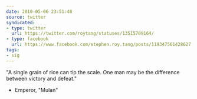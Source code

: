 ```yaml
---
date: 2010-05-06 23:51:48
source: twitter
syndicated:
- type: twitter
  url: https://twitter.com/roytang/statuses/13515709164/
- type: facebook
  url: https://www.facebook.com/stephen.roy.tang/posts/119347561428627
tags:
- sig
---
```


"A single grain of rice can tip the scale. One man may be the difference between victory and defeat." 

- Emperor, "Mulan"